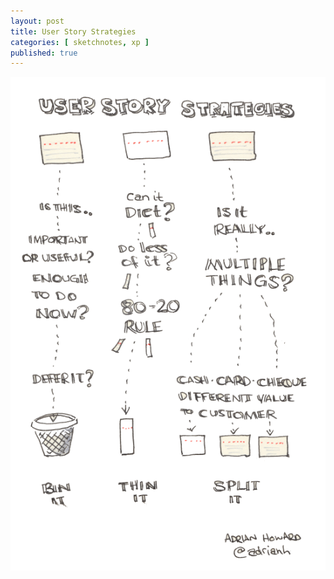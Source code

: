 ```yaml
---
layout: post
title: User Story Strategies
categories: [ sketchnotes, xp ]
published: true
---
```


<img src="/img/posts/user-story-strategies/user-story-strategies.png" alt="strong style sketchnote"/>

